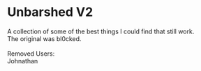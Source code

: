 # Unbarshed V2
A collection of some of the best things I could find that still work.<br>
The original was bl0cked.<br>
<br>
Removed Users:<br>
Johnathan
